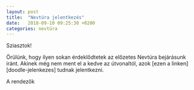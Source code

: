 ```yaml
---
layout: post
title:  "Nevtúra jelentkezés"
date:   2018-09-10 09:25:30 +0200
categories: nevtúra
---
```

Sziasztok!

Örülünk, hogy ilyen sokan érdeklődtetek az előzetes Nevtúra bejárásunk iránt. Akinek még nem ment el a kedve az útvonaltól, azok [ezen a linken][doodle-jelenkezes] tudnak jelentkezni.

A rendezők

[doodle-jelentkezes]: https://doodle.com/poll/mgqbapthe276h6py
